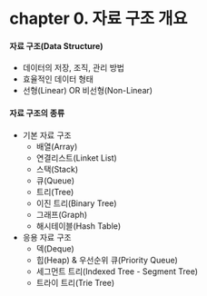# chapter 0. 자료 구조 개요

#### 자료 구조(Data Structure)
- 데이터의 저장, 조직, 관리 방법   
- 효율적인 데이터 형태
- 선형(Linear) OR 비선형(Non-Linear)

#### 자료 구조의 종류
* 기본 자료 구조
  * 배열(Array)
  * 연결리스트(Linket List)
  * 스택(Stack)
  * 큐(Queue)
  * 트리(Tree)
  * 이진 트리(Binary Tree)
  * 그래프(Graph)
  * 해시테이블(Hash Table)
* 응용 자료 구조
  * 덱(Deque)
  * 힙(Heap) & 우선순위 큐(Priority Queue)
  * 세그먼트 트리(Indexed Tree - Segment Tree)
  * 트라이 트리(Trie Tree)
